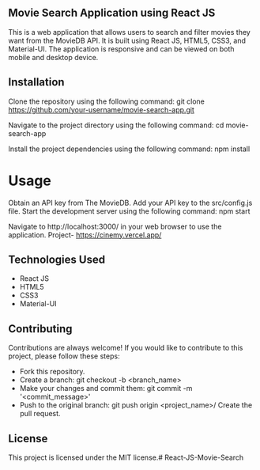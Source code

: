 ## Movie Search Application using React JS

This is a web application that allows users to search and filter movies they want from the MovieDB API. It is built using React JS, HTML5, CSS3, and Material-UI. The application is responsive and can be viewed on both mobile and desktop device. 

## Installation

Clone the repository using the following command:
git clone https://github.com/your-username/movie-search-app.git

Navigate to the project directory using the following command:
cd movie-search-app

Install the project dependencies using the following command:
npm install

# Usage
Obtain an API key from The MovieDB.
Add your API key to the src/config.js file.
Start the development server using the following command:
npm start

Navigate to http://localhost:3000/ in your web browser to use the application.
Project- 
https://cinemy.vercel.app/


## Technologies Used
- React JS
- HTML5
- CSS3
- Material-UI

## Contributing

Contributions are always welcome! If you would like to contribute to this project, please follow these steps:

- Fork this repository.
- Create a branch: git checkout -b <branch_name>
- Make your changes and commit them: git commit -m '<commit_message>'
- Push to the original branch: git push origin <project_name>/<location>
Create the pull request.

## License

This project is licensed under the MIT license.# React-JS-Movie-Search



